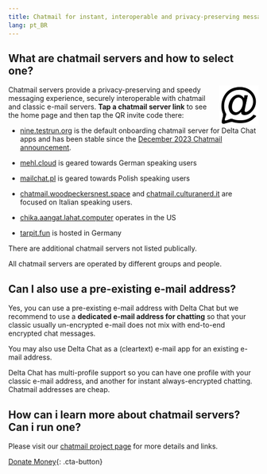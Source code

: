 ```yaml
---
title: Chatmail for instant, interoperable and privacy-preserving messaging
lang: pt_BR
---
```



## What are chatmail servers and how to select one? 

<img alt="Chatmail logo" src="../assets/logos/chatmail.svg" width="80" style="float:right;" />

Chatmail servers provide a privacy-preserving and speedy messaging experience, 
securely interoperable with chatmail and classic e-mail servers. 
**Tap a chatmail server link** to see the home page and then tap the QR invite code there: 

- [nine.testrun.org](https://nine.testrun.org) is the default onboarding chatmail server
  for Delta Chat apps and has been stable since the [December 2023 Chatmail announcement](https://delta.chat/en/2023-12-13-chatmail).

- [mehl.cloud](https://mehl.cloud) is geared towards German speaking
  users 

- [mailchat.pl](https://mailchat.pl) is geared towards Polish speaking users

- [chatmail.woodpeckersnest.space](https://chatmail.woodpeckersnest.space/)
  and [chatmail.culturanerd.it](https://chatmail.culturanerd.it)
  are focused on Italian speaking users.

- [chika.aangat.lahat.computer](https://chika.aangat.lahat.computer/)
  operates in the US 

- [tarpit.fun](https://tarpit.fun) is hosted in Germany


There are additional chatmail servers not listed publically.  

All chatmail servers are operated by different groups and people. 


## Can I also use a pre-existing e-mail address? 

Yes, you can use a pre-existing e-mail address with Delta Chat
but we recommend to use a **dedicated e-mail address for chatting**
so that your classic usually un-encrypted e-mail does not mix 
with end-to-end encrypted chat messages. 

You may also use Delta Chat as a (cleartext) e-mail app for an existing e-mail address. 

Delta Chat has multi-profile support so you can have 
one profile with your classic e-mail address,
and another for instant always-encrypted chatting. 
Chatmail addresses are cheap. 

## How can i learn more about chatmail servers? Can i run one? 

Please visit our [chatmail project page](https://chatmail.at) 
for more details and links. 

[Donate Money](donate){: .cta-button}
